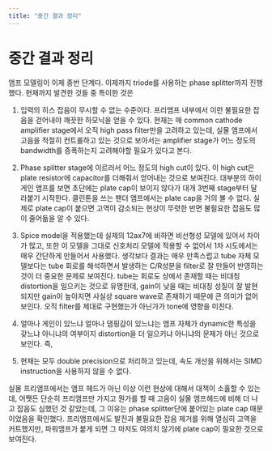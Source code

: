 ```yaml
---
title: "중간 결과 정리"
---
```

# 중간 결과 정리


앰프 모델링이 이제 중반 단계다. 이제까지 triode를 사용하는 phase splitter까지 진행했다. 현재까지 발견한 것들 중 특이한 것은




1) 입력의 히스 잡음이 무시할 수 없는 수준이다. 프리앰프 내부에서 이런 불필요한 잡음을 걷어내야 깨끗한 하모닉을 얻을 수 있다. 현재는 매 common cathode amplifier stage에서 오직 high pass filter만을 고려하고 있는데, 실물 앰프에서 고음을 적절히 컨트롤하고 있는 것으로 보아서는 amplifier stage가 어느 정도의 bandwidth를 증폭하는지 고려해야할 필요가 있다고 본다.




2) Phase splitter stage에 이르러서 어느 정도의 high cut이 있다. 이 high cut은 plate resistor에 capacitor를 더해줘서 얻어내는 것으로 보여진다. 대부분의 하이게인 앰프를 보면 초단에는 plate cap이 보이지 않다가 대개 3번째 stage부터 달라붙기 시작한다. 클린톤을 쓰는 팬더 앰프에서는 plate cap을 거의 볼 수 없다. 실제로 plate cap이 붙으면 고역이 감소되는 현상이 뚜렷한 반면 불필요한 잡음도 많이 줄어듦을 알 수 있다.




3) Spice model을 적용했는데 실제의 12ax7에 비하면 비선형성 모델에 있어서 차이가 많고, 또한 이 모델을 그대로 신호처리 모델에 적용할 수 없어서 1차 시도에서는 매우 간단하게 만들어서 사용했다. 생각보다 결과는 매우 만족스럽고 tube 자체 모델보다는 tube 회로를 해석하면서 발생하는 C/R성분을 filter로 잘 만들어 반영하는 것이 더 중요한 문제로 보여진다. tube는 회로도 상에서 존재할 때는 비대칭 distortion을 일으키는 것으로 유명한데, gain이 낮을 때는 비대칭 성질이 잘 발현되지만 gain이 높아지면 사실상 square wave로 존재하기 때문에 큰 의미가 없어보인다. 오직 filter를 제대로 구현했는가 아닌가가 tone에 영향을 미친다. 




4) 얼마나 게인이 있느냐 얼마나 댐핑감이 있느냐는 앰프 자체가 dynamic한 특성을 갖느냐 아니냐의 여부이지 distortion을 더 일으키냐 아니냐의 문제가 아닌 것으로 보인다. 즉, 




5) 현재는 모두 double precision으로 처리하고 있는데, 속도 개선을 위해서는 SIMD instruction을 사용하지 않을 수 없다. 




실물 프리앰프에서는 앰프 헤드가 아닌 이상 이런 현상에 대해서 대책이 소홀할 수 있는데, 어쨋든 단순히 프리앰프만 가지고 뭔가를 할 때 고음이 실물 앰프헤드에 비해 더 나고 잡음도 심했던 것 같았는데, 그 이유는 phase splitter단에 붙어있는 plate cap 때문이었음을 확인했다. 프리앰프에서도 발진과 불필요한 잡음 제거를 위해 열심히 고역을 커트했지만, 파워앰프가 붙게 되면 그 마저도 여의치 않기에 plate cap이 필요한 것으로 보여진다.











